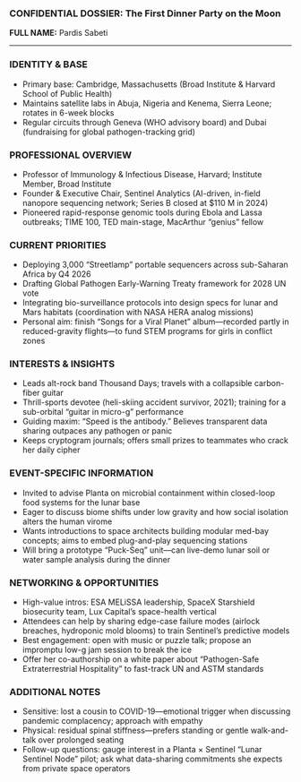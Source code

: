 ### CONFIDENTIAL DOSSIER: The First Dinner Party on the Moon

**FULL NAME:** Pardis Sabeti

---
### IDENTITY & BASE
- Primary base: Cambridge, Massachusetts (Broad Institute & Harvard School of Public Health)
- Maintains satellite labs in Abuja, Nigeria and Kenema, Sierra Leone; rotates in 6-week blocks
- Regular circuits through Geneva (WHO advisory board) and Dubai (fundraising for global pathogen-tracking grid)

### PROFESSIONAL OVERVIEW
- Professor of Immunology & Infectious Disease, Harvard; Institute Member, Broad Institute
- Founder & Executive Chair, Sentinel Analytics (AI-driven, in-field nanopore sequencing network; Series B closed at $110 M in 2024)
- Pioneered rapid-response genomic tools during Ebola and Lassa outbreaks; TIME 100, TED main-stage, MacArthur “genius” fellow

### CURRENT PRIORITIES
- Deploying 3,000 “Streetlamp” portable sequencers across sub-Saharan Africa by Q4 2026
- Drafting Global Pathogen Early-Warning Treaty framework for 2028 UN vote
- Integrating bio-surveillance protocols into design specs for lunar and Mars habitats (coordination with NASA HERA analog missions)
- Personal aim: finish “Songs for a Viral Planet” album—recorded partly in reduced-gravity flights—to fund STEM programs for girls in conflict zones

### INTERESTS & INSIGHTS
- Leads alt-rock band Thousand Days; travels with a collapsible carbon-fiber guitar
- Thrill-sports devotee (heli-skiing accident survivor, 2021); training for a sub-orbital “guitar in micro-g” performance
- Guiding maxim: “Speed is the antibody.” Believes transparent data sharing outpaces any pathogen or panic
- Keeps cryptogram journals; offers small prizes to teammates who crack her daily cipher

### EVENT-SPECIFIC INFORMATION
- Invited to advise Planta on microbial containment within closed-loop food systems for the lunar base
- Eager to discuss biome shifts under low gravity and how social isolation alters the human virome
- Wants introductions to space architects building modular med-bay concepts; aims to embed plug-and-play sequencing stations
- Will bring a prototype “Puck-Seq” unit—can live-demo lunar soil or water sample analysis during the dinner

### NETWORKING & OPPORTUNITIES
- High-value intros: ESA MELiSSA leadership, SpaceX Starshield biosecurity team, Lux Capital’s space-health vertical
- Attendees can help by sharing edge-case failure modes (airlock breaches, hydroponic mold blooms) to train Sentinel’s predictive models
- Best engagement: open with music or puzzle talk; propose an impromptu low-g jam session to break the ice
- Offer her co-authorship on a white paper about “Pathogen-Safe Extraterrestrial Hospitality” to fast-track UN and ASTM standards

### ADDITIONAL NOTES
- Sensitive: lost a cousin to COVID-19—emotional trigger when discussing pandemic complacency; approach with empathy
- Physical: residual spinal stiffness—prefers standing or gentle walk-and-talk over prolonged seating
- Follow-up questions: gauge interest in a Planta × Sentinel “Lunar Sentinel Node” pilot; ask what data-sharing commitments she expects from private space operators